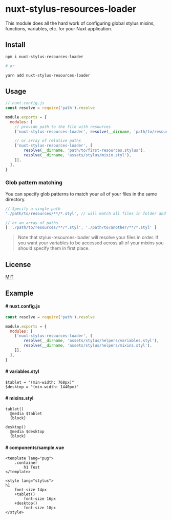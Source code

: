 # nuxt-stylus-resources-loader

This module does all the hard work of configuring global stylus mixins, functions, variables, etc. for your Nuxt application.

## Install

```sh
npm i nuxt-stylus-resources-loader

# or

yarn add nuxt-stylus-resources-loader
```

## Usage

```js
// nuxt.config.js
const resolve = require('path').resolve

module.exports = {
  modules: [
    // provide path to the file with resources
    ['nuxt-stylus-resources-loader', resolve(__dirname, 'path/to/resources.styl')],

    // or array of relative paths
    ['nuxt-stylus-resources-loader', [
        resolve(__dirname, 'path/to/first-resources.stylus'),
        resolve(__dirname, 'assets/stylus/mixin.styl'),
    ]],
  ],
}
```

### Glob pattern matching

You can specify glob patterns to match your all of your files in the same directory.

```js
// Specify a single path
'./path/to/resources/**/*.styl', // will match all files in folder and subdirectories

// or an array of paths
[ './path/to/resources/**/*.styl', './path/to/another/**/*.styl' ]
```

> Note that stylus-resources-loader will resolve your files in order. If you want your variables to be accessed across all of your mixins you should specify them in first place.

## License

[MIT](http://opensource.org/licenses/MIT)

## Example

#### # nuxt.config.js
```js
const resolve = require('path').resolve

module.exports = {
  modules: [
    ['nuxt-stylus-resources-loader', [
        resolve(__dirname, 'assets/stylus/helpers/variables.styl'),
        resolve(__dirname, 'assets/stylus/helpers/mixins.styl'),
    ]],
  ],
}
```

#### # variables.styl
```stylus
$tablet = "(min-width: 768px)"
$desktop = "(min-width: 1440px)"
```

#### # mixins.styl
```stylus
tablet()
  @media $tablet
  {block}
    
desktop()
  @media $desktop
  {block}
```


#### # components/sample.vue
```vue
<template lang="pug">
    .container
        h1 Test
</template>

<style lang="stylus">
h1
    font-size 14px
    +tablet()
        font-size 16px
    +desktop()
        font-size 18px
</style>

```